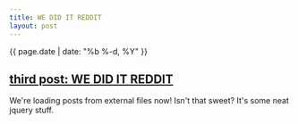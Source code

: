 ```yaml
---
title: WE DID IT REDDIT
layout: post
---
```

{{ page.date | date: "%b %-d, %Y" }}
## [third post: WE DID IT REDDIT]({{page.url}})

We're loading posts from external files now! Isn't that sweet? It's some neat jquery stuff.
